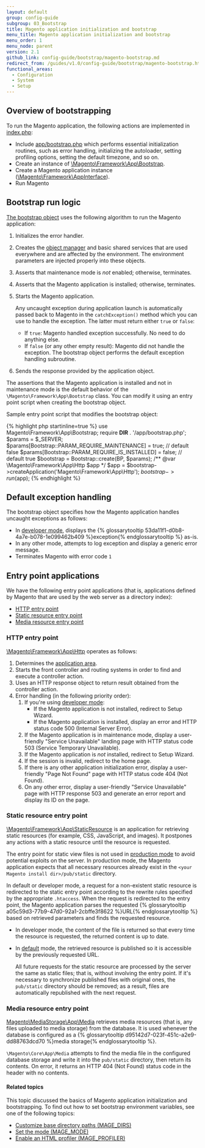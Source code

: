 ```yaml
---
layout: default
group: config-guide
subgroup: 03_Bootstrap
title: Magento application initialization and bootstrap
menu_title: Magento application initialization and bootstrap
menu_order: 1
menu_node: parent
version: 2.1
github_link: config-guide/bootstrap/magento-bootstrap.md
redirect_from: /guides/v1.0/config-guide/bootstrap/magento-bootstrap.html
functional_areas:
  - Configuration
  - System
  - Setup
---
```


<h2 id="config-boot-overview">Overview of bootstrapping</h2>
To run the Magento application, the following actions are implemented in <a href="{{ site.mage2000url }}index.php" target="_blank">index.php</a>:

*	Include <a href="{{ site.mage2000url }}app/bootstrap.php" target="_blank">app/bootstrap.php</a> which performs essential initialization routines, such as error handling, initializing the autoloader, setting profiling options, setting the default timezone, and so on.
*	Create an instance of <a href="{{ site.mage2000url }}lib/internal/Magento/Framework/App/Bootstrap.php" target="_blank">\Magento\Framework\App\Bootstrap</a>. <!-- It requires initialization parameters to be specified in constructor.  Normally, the $_SERVER super-global variable is supposed to be passed there. -->
*	Create a Magento application instance (<a href="{{ site.mage2000url }}lib/internal/Magento/Framework/AppInterface.php" target="_blank">\Magento\Framework\AppInterface</a>).
*	Run Magento

<h2 id="config-boot-logic">Bootstrap run logic</h2>

<a href="{{ site.mage2000url }}app/bootstrap.php" target="_blank">The bootstrap object</a> uses the following algorithm to run the Magento application:

1.	Initializes the error handler.
2.	Creates the <a href="{{ site.mage2000url }}lib/internal/Magento/Framework/ObjectManager" target="_blank">object manager</a> and basic shared services that are used everywhere and are affected by the environment. The environment parameters are injected properly into these objects.
3.	Asserts that maintenance mode is *not* enabled; otherwise, terminates.
4.	Asserts that the Magento application is installed; otherwise, terminates.
5.	Starts the Magento application.

	Any uncaught exception during application launch is automatically passed back to Magento in the `catchException()` method which you can use to handle the exception. The latter must return either `true` or `false`:

    *	If `true`: Magento handled exception successfully. No need to do anything else.
    *	If `false` (or any other empty result): Magento did not handle the exception. The bootstrap object performs the default exception handling subroutine.
6.	Sends the response provided by the application object.

<div class="bs-callout bs-callout-info" id="info">
<span class="glyphicon-class">
  <p>The assertions that the Magento application is installed and not in maintenance mode is the default behavior of the <code>\Magento\Framework\App\Bootstrap</code> class. You can modify it using an entry point script when creating the bootstrap object.</p></span>
</div>

Sample entry point script that modifies the bootstrap object:

{% highlight php startinline=true %}
use Magento\Framework\App\Bootstrap;
require __DIR__ . '/app/bootstrap.php';
$params = $_SERVER;
$params[Bootstrap::PARAM_REQUIRE_MAINTENANCE] = true; // default false
$params[Bootstrap::PARAM_REQUIRE_IS_INSTALLED] = false; // default true
$bootstrap = Bootstrap::create(BP, $params);
/** @var \Magento\Framework\App\Http $app */
$app = $bootstrap->createApplication('Magento\Framework\App\Http');
$bootstrap->run($app);
{% endhighlight %}

<h2 id="config-boot-exception">Default exception handling</h2>
The bootstrap object specifies how the Magento application handles uncaught exceptions as follows:

*	In <a href="{{page.baseurl}}config-guide/bootstrap/magento-modes.html#developer-mode">developer mode</a>, displays the {% glossarytooltip 53da11f1-d0b8-4a7e-b078-1e099462b409 %}exception{% endglossarytooltip %} as-is.
*	In any other mode, attempts to log exception and display a generic error message.
*	Terminates Magento with error code `1`

<h2 id="config-boot-entry">Entry point applications</h2>
We have the following entry point applications (that is, applications defined by Magento that are used by the web server as a directory index):

*	<a href="#config-boot-entry-http">HTTP entry point</a>
*	<a href="#config-boot-entry-static">Static resource entry point</a>
*	<a href="#config-boot-entry-media">Media resource entry point</a>

<h3 id="config-boot-entry-http">HTTP entry point</h3>
<a href="{{ site.mage2000url }}lib/internal/Magento/Framework/App/Http" target="_blank">\Magento\Framework\App\Http</a> operates as follows:

1.	Determines the <a href="{{page.baseurl}}architecture/archi_perspectives/components/modules/mod_and_areas.html">application area</a>.
2.	Starts the front controller and routing systems in order to find and execute a controller action.
3.	Uses an HTTP response object to return result obtained from the controller action.
4.	Error handling (in the following priority order):
	1.	If you're using <a href="{{page.baseurl}}config-guide/bootstrap/magento-modes.html#developer-mode">developer mode</a>:
		*	If the Magento application is not installed, redirect to Setup Wizard.
		*	If the Magento application is installed, display an error and HTTP status code 500 (Internal Server Error).
	2.	If the Magento application is in maintenance mode, display a user-friendly "Service Unavailable" landing page with HTTP status code 503 (Service Temporary Unavailable).
	3.	If the Magento application is *not* installed, redirect to Setup Wizard.
	4.	If the session is invalid, redirect to the home page.
	5.	If there is any other application initialization error, display a user-friendly "Page Not Found" page with HTTP status code 404 (Not Found).
	6.	On any other error, display a user-friendly "Service Unavailable" page with HTTP response 503 and generate an error report and display its ID on the page.

<h3 id="config-boot-entry-static">Static resource entry point</h3>
<a href="{{ site.mage2000url }}lib/internal/Magento/Framework/App/StaticResource.php" target="_blank">\Magento\Framework\App\StaticResource</a> is an application for retrieving static resources (for example, CSS, JavaScript, and images). It postpones any actions with a static resource until the resource is requested.

<div class="bs-callout bs-callout-info" id="info">
<span class="glyphicon-class">
  <p>The entry point for static view files is not used in <a href="{{page.baseurl}}config-guide/bootstrap/magento-modes.html#production-mode">production mode</a> to avoid potential exploits on the server. In production mode, the Magento application expects that all necessary resources already exist in the <code>&lt;your Magento install dir>/pub/static</code> directory.</p></span>
</div>

In default or developer mode, a request for a non-existent static resource is redirected to the static entry point according to the rewrite rules specified by the appropriate `.htaccess`.
When the request is redirected to the entry point, the Magento application parses the requested {% glossarytooltip a05c59d3-77b9-47d0-92a1-2cbffe3f8622 %}URL{% endglossarytooltip %} based on retrieved parameters and finds the requested resource.

*	In developer mode, the content of the file is returned so that every time the resource is requested, the returned content is up to date.
*	In <a href="{{page.baseurl}}config-guide/bootstrap/magento-modes.html#default-mode">default</a> mode, the retrieved resource is published so it is accessible by the previously requested URL.

	All future requests for the static resource are processed by the server the same as static files; that is, without involving the entry point. If it's necessary to synchronize published files with original ones, the `pub/static` directory should be removed; as a result, files are automatically republished with the next request.

<h3 id="config-boot-entry-media">Media resource entry point</h3>
<a href="{{ site.mage2000url }}app/code/Magento/MediaStorage/App/Media.php" target="_blank">Magento\MediaStorage\App\Media</a> retrieves media resources (that is, any files uploaded to media storage) from the database. It is used whenever the database is configured as a {% glossarytooltip d95142d7-023f-451c-a2e9-dd88763dcd70 %}media storage{% endglossarytooltip %}.

`\Magento\Core\App\Media` attempts to find the media file in the configured database storage and write it into the `pub/static` directory, then return its contents. On error, it returns an HTTP 404 (Not Found) status code in the header with no contents.

#### Related topics
This topic discussed the basics of Magento application initialization and bootstrapping. To find out how to set bootstrap environment variables, see one of the following topics:

*	<a href="{{page.baseurl}}config-guide/bootstrap/mage-dirs.html">Customize base directory paths (MAGE_DIRS)</a>
*	<a href="{{page.baseurl}}config-guide/bootstrap/magento-modes.html">Set the mode (MAGE_MODE)</a>
*	<a href="{{page.baseurl}}config-guide/bootstrap/mage-profiler.html">Enable an HTML profiler (MAGE_PROFILER)</a>
